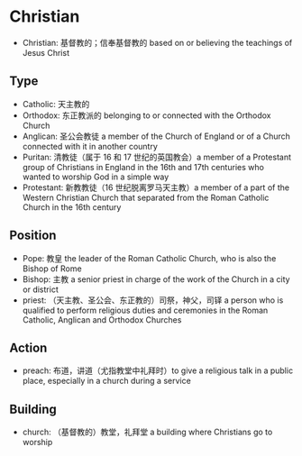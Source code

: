 # Christian

- Christian: 基督教的；信奉基督教的 based on or believing the teachings of Jesus Christ

## Type

- Catholic: 天主教的
- Orthodox: 东正教派的 belonging to or connected with the Orthodox Church
- Anglican: 圣公会教徒 a member of the Church of England or of a Church connected with it in another country
- Puritan: 清教徒（属于 16 和 17 世纪的英国教会）a member of a Protestant group of Christians in England in the 16th and 17th centuries who wanted to worship God in a simple way
- Protestant: 新教教徒（16 世纪脱离罗马天主教）a member of a part of the Western Christian Church that separated from the Roman Catholic Church in the 16th century

## Position

- Pope: 教皇 the leader of the Roman Catholic Church, who is also the Bishop of Rome
- Bishop: 主教 a senior priest in charge of the work of the Church in a city or district
- priest: （天主教、圣公会、东正教的）司祭，神父，司铎 a person who is qualified to perform religious duties and ceremonies in the Roman Catholic, Anglican and Orthodox Churches

## Action

- preach: 布道，讲道（尤指教堂中礼拜时）to give a religious talk in a public place, especially in a church during a service

## Building

- church: （基督教的）教堂，礼拜堂 a building where Christians go to worship

